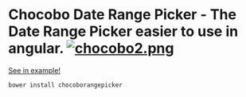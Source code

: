 # Chocobo Date Range Picker - The Date Range Picker easier to use in angular.  [![chocobo2.png](https://s23.postimg.org/9ihipgoej/chocobo2.png)](https://postimg.org/image/k5bbuvwjr/)

[See in example!](https://chocobo-date-range-picker.herokuapp.com/)
```
bower install chocoborangepicker
```

 <link href="/bower_components/chocoborangepicker/dist/css/chocobo-range-picker.min.css" rel="stylesheet">
 <script type="text/javascript" src="/bower_components/chocoborangepicker/dist/js/chocobo-range-picker.min.js"></script>


